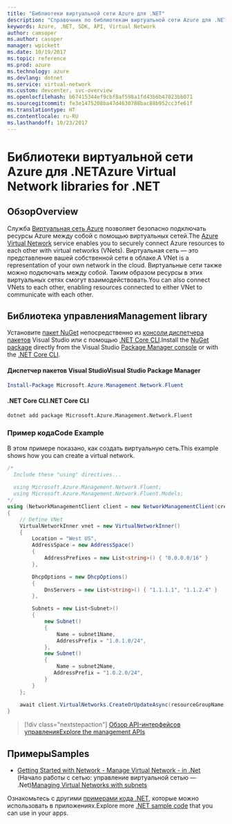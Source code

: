 ```yaml
---
title: "Библиотеки виртуальной сети Azure для .NET"
description: "Справочник по библиотекам виртуальной сети Azure для .NET"
keywords: Azure, .NET, SDK, API, Virtual Network
author: camsoper
ms.author: casoper
manager: wpickett
ms.date: 10/19/2017
ms.topic: reference
ms.prod: azure
ms.technology: azure
ms.devlang: dotnet
ms.service: virtual-network
ms.custom: devcenter, svc-overview
ms.openlocfilehash: b67415344ef9cbf8af598a1fd43b6b47023bb071
ms.sourcegitcommit: fe3e1475208ba47d4630788bac88b952cc3fe61f
ms.translationtype: HT
ms.contentlocale: ru-RU
ms.lasthandoff: 10/23/2017
---
```

# <a name="azure-virtual-network-libraries-for-net"></a><span data-ttu-id="77db5-104">Библиотеки виртуальной сети Azure для .NET</span><span class="sxs-lookup"><span data-stu-id="77db5-104">Azure Virtual Network libraries for .NET</span></span>

## <a name="overview"></a><span data-ttu-id="77db5-105">Обзор</span><span class="sxs-lookup"><span data-stu-id="77db5-105">Overview</span></span>
<span data-ttu-id="77db5-106">Служба [Виртуальная сеть Azure](/azure/virtual-network/virtual-networks-overview) позволяет безопасно подключать ресурсы Azure между собой с помощью виртуальных сетей.</span><span class="sxs-lookup"><span data-stu-id="77db5-106">The [Azure Virtual Network](/azure/virtual-network/virtual-networks-overview) service enables you to securely connect Azure resources to each other with virtual networks (VNets).</span></span> <span data-ttu-id="77db5-107">Виртуальная сеть — это представление вашей собственной сети в облаке.</span><span class="sxs-lookup"><span data-stu-id="77db5-107">A VNet is a representation of your own network in the cloud.</span></span> <span data-ttu-id="77db5-108">Виртуальные сети также можно подключать между собой. Таким образом ресурсы в этих виртуальных сетях смогут взаимодействовать.</span><span class="sxs-lookup"><span data-stu-id="77db5-108">You can also connect VNets to each other, enabling resources connected to either VNet to communicate with each other.</span></span> 

## <a name="management-library"></a><span data-ttu-id="77db5-109">Библиотека управления</span><span class="sxs-lookup"><span data-stu-id="77db5-109">Management library</span></span>

<span data-ttu-id="77db5-110">Установите [пакет NuGet](https://www.nuget.org/packages/Microsoft.Azure.Management.Network.Fluent) непосредственно из [консоли диспетчера пакетов][PackageManager] Visual Studio или с помощью [.NET Core CLI][DotNetCLI].</span><span class="sxs-lookup"><span data-stu-id="77db5-110">Install the [NuGet package](https://www.nuget.org/packages/Microsoft.Azure.Management.Network.Fluent) directly from the Visual Studio [Package Manager console][PackageManager] or with the [.NET Core CLI][DotNetCLI].</span></span>

#### <a name="visual-studio-package-manager"></a><span data-ttu-id="77db5-111">Диспетчер пакетов Visual Studio</span><span class="sxs-lookup"><span data-stu-id="77db5-111">Visual Studio Package Manager</span></span>

```powershell
Install-Package Microsoft.Azure.Management.Network.Fluent
```

#### <a name="net-core-cli"></a><span data-ttu-id="77db5-112">.NET Core CLI</span><span class="sxs-lookup"><span data-stu-id="77db5-112">.NET Core CLI</span></span>

```bash
dotnet add package Microsoft.Azure.Management.Network.Fluent
```

### <a name="code-example"></a><span data-ttu-id="77db5-113">Пример кода</span><span class="sxs-lookup"><span data-stu-id="77db5-113">Code Example</span></span>
<span data-ttu-id="77db5-114">В этом примере показано, как создать виртуальную сеть.</span><span class="sxs-lookup"><span data-stu-id="77db5-114">This example shows how you can create a virtual network.</span></span>

```csharp
/* 
  Include these "using" directives...
  
  using Microsoft.Azure.Management.Network.Fluent;
  using Microsoft.Azure.Management.Network.Fluent.Models;
*/
using (NetworkManagementClient client = new NetworkManagementClient(credentials))
{
    // Define VNet
    VirtualNetworkInner vnet = new VirtualNetworkInner()
    {
        Location = "West US",
        AddressSpace = new AddressSpace()
        {
            AddressPrefixes = new List<string>() { "0.0.0.0/16" }
        },

        DhcpOptions = new DhcpOptions()
        {
            DnsServers = new List<string>() { "1.1.1.1", "1.1.2.4" }
        },

        Subnets = new List<Subnet>()
        {
            new Subnet()
            {
                Name = subnet1Name,
                AddressPrefix = "1.0.1.0/24",
            },
            new Subnet()
            {
                Name = subnet2Name,
               AddressPrefix = "1.0.2.0/24",
            }
        }
    };
    
    await client.VirtualNetworks.CreateOrUpdateAsync(resourceGroupName, vNetName, vnet);
}

```

> [!div class="nextstepaction"]
> [<span data-ttu-id="77db5-115">Обзор API-интерфейсов управления</span><span class="sxs-lookup"><span data-stu-id="77db5-115">Explore the management APIs</span></span>](/dotnet/api/overview/azure/network/management)

## <a name="samples"></a><span data-ttu-id="77db5-116">Примеры</span><span class="sxs-lookup"><span data-stu-id="77db5-116">Samples</span></span>
- <span data-ttu-id="77db5-117">[Getting Started with Network - Manage Virtual Network - in .Net](https://github.com/Azure-Samples/network-dotnet-manage-virtual-network) (Начало работы с сетью: управление виртуальной сетью — .Net)</span><span class="sxs-lookup"><span data-stu-id="77db5-117">[Managing Virtual Networks with subnets](https://github.com/Azure-Samples/network-dotnet-manage-virtual-network)</span></span>

<span data-ttu-id="77db5-118">Ознакомьтесь с другими [примерами кода .NET](https://azure.microsoft.com/resources/samples/?platform=dotnet), которые можно использовать в приложениях.</span><span class="sxs-lookup"><span data-stu-id="77db5-118">Explore more [.NET sample code](https://azure.microsoft.com/resources/samples/?platform=dotnet) that you can use in your apps.</span></span>


[PackageManager]: https://docs.microsoft.com/nuget/tools/package-manager-console 
[DotNetCLI]: https://docs.microsoft.com/dotnet/core/tools/dotnet-add-package 

